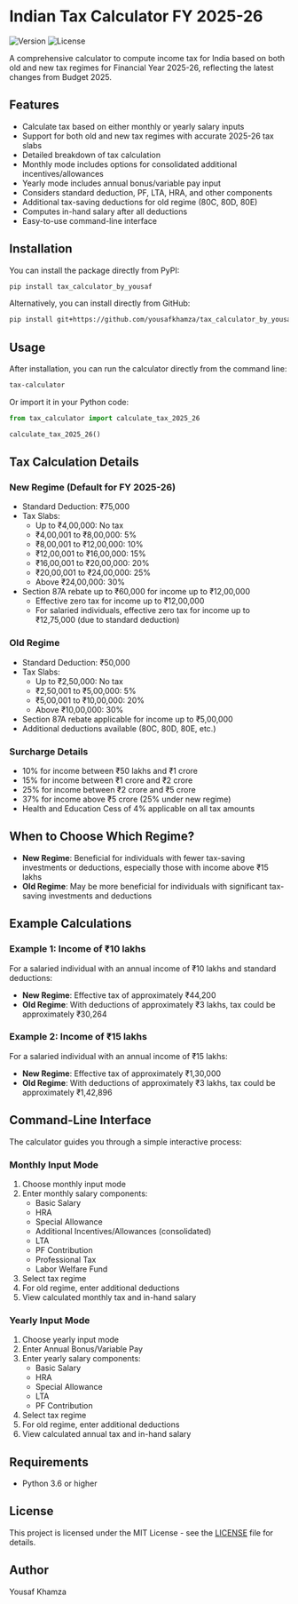 # Indian Tax Calculator FY 2025-26

![Version](https://img.shields.io/badge/version-0.2.0-blue)
![License](https://img.shields.io/badge/license-MIT-green)

A comprehensive calculator to compute income tax for India based on both old and new tax regimes for Financial Year 2025-26, reflecting the latest changes from Budget 2025.

## Features

- Calculate tax based on either monthly or yearly salary inputs
- Support for both old and new tax regimes with accurate 2025-26 tax slabs
- Detailed breakdown of tax calculation
- Monthly mode includes options for consolidated additional incentives/allowances
- Yearly mode includes annual bonus/variable pay input
- Considers standard deduction, PF, LTA, HRA, and other components
- Additional tax-saving deductions for old regime (80C, 80D, 80E)
- Computes in-hand salary after all deductions
- Easy-to-use command-line interface

## Installation

You can install the package directly from PyPI:

```bash
pip install tax_calculator_by_yousaf
```

Alternatively, you can install directly from GitHub:

```bash
pip install git+https://github.com/yousafkhamza/tax_calculator_by_yousaf.git
```

## Usage

After installation, you can run the calculator directly from the command line:

```bash
tax-calculator
```

Or import it in your Python code:

```python
from tax_calculator import calculate_tax_2025_26

calculate_tax_2025_26()
```

## Tax Calculation Details

### New Regime (Default for FY 2025-26)

- Standard Deduction: ₹75,000
- Tax Slabs:
  - Up to ₹4,00,000: No tax
  - ₹4,00,001 to ₹8,00,000: 5%
  - ₹8,00,001 to ₹12,00,000: 10%
  - ₹12,00,001 to ₹16,00,000: 15%
  - ₹16,00,001 to ₹20,00,000: 20%
  - ₹20,00,001 to ₹24,00,000: 25%
  - Above ₹24,00,000: 30%
- Section 87A rebate up to ₹60,000 for income up to ₹12,00,000
  - Effective zero tax for income up to ₹12,00,000
  - For salaried individuals, effective zero tax for income up to ₹12,75,000 (due to standard deduction)

### Old Regime

- Standard Deduction: ₹50,000
- Tax Slabs:
  - Up to ₹2,50,000: No tax
  - ₹2,50,001 to ₹5,00,000: 5%
  - ₹5,00,001 to ₹10,00,000: 20%
  - Above ₹10,00,000: 30%
- Section 87A rebate applicable for income up to ₹5,00,000
- Additional deductions available (80C, 80D, 80E, etc.)

### Surcharge Details

- 10% for income between ₹50 lakhs and ₹1 crore
- 15% for income between ₹1 crore and ₹2 crore
- 25% for income between ₹2 crore and ₹5 crore
- 37% for income above ₹5 crore (25% under new regime)
- Health and Education Cess of 4% applicable on all tax amounts

## When to Choose Which Regime?

- **New Regime**: Beneficial for individuals with fewer tax-saving investments or deductions, especially those with income above ₹15 lakhs
- **Old Regime**: May be more beneficial for individuals with significant tax-saving investments and deductions

## Example Calculations

### Example 1: Income of ₹10 lakhs

For a salaried individual with an annual income of ₹10 lakhs and standard deductions:

- **New Regime**: Effective tax of approximately ₹44,200
- **Old Regime**: With deductions of approximately ₹3 lakhs, tax could be approximately ₹30,264

### Example 2: Income of ₹15 lakhs

For a salaried individual with an annual income of ₹15 lakhs:

- **New Regime**: Effective tax of approximately ₹1,30,000
- **Old Regime**: With deductions of approximately ₹3 lakhs, tax could be approximately ₹1,42,896

## Command-Line Interface

The calculator guides you through a simple interactive process:

### Monthly Input Mode

1. Choose monthly input mode
2. Enter monthly salary components:
   - Basic Salary
   - HRA
   - Special Allowance
   - Additional Incentives/Allowances (consolidated)
   - LTA
   - PF Contribution
   - Professional Tax
   - Labor Welfare Fund
3. Select tax regime
4. For old regime, enter additional deductions
5. View calculated monthly tax and in-hand salary

### Yearly Input Mode

1. Choose yearly input mode
2. Enter Annual Bonus/Variable Pay
3. Enter yearly salary components:
   - Basic Salary
   - HRA
   - Special Allowance
   - LTA
   - PF Contribution
4. Select tax regime
5. For old regime, enter additional deductions
6. View calculated annual tax and in-hand salary

## Requirements

- Python 3.6 or higher

## License

This project is licensed under the MIT License - see the [LICENSE](LICENSE) file for details.

## Author

Yousaf Khamza
